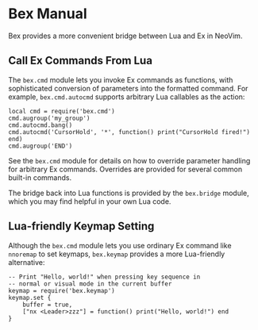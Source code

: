 # Bex Manual

Bex provides a more convenient bridge between Lua and Ex in NeoVim.

## Call Ex Commands From Lua

The `bex.cmd` module lets you invoke Ex commands as functions, with
sophisticated conversion of parameters into the formatted command.
For example, `bex.cmd.autocmd` supports arbitrary Lua callables
as the action:

    local cmd = require('bex.cmd')
    cmd.augroup('my_group')
    cmd.autocmd.bang()
    cmd.autocmd('CursorHold', '*', function() print("CursorHold fired!") end)
    cmd.augroup('END')

See the `bex.cmd` module for details on how to override parameter handling
for arbitrary Ex commands.  Overrides are provided for several common
built-in commands.

The bridge back into Lua functions is provided by the `bex.bridge` module,
which you may find helpful in your own Lua code.

## Lua-friendly Keymap Setting

Although the `bex.cmd` module lets you use ordinary Ex command like `nnoremap`
to set keymaps, `bex.keymap` provides a more Lua-friendly alternative:

    -- Print "Hello, world!" when pressing key sequence in
    -- normal or visual mode in the current buffer
    keymap = require('bex.keymap')
    keymap.set {
        buffer = true,
        ["nx <Leader>zzz"] = function() print("Hello, world!") end
    }
